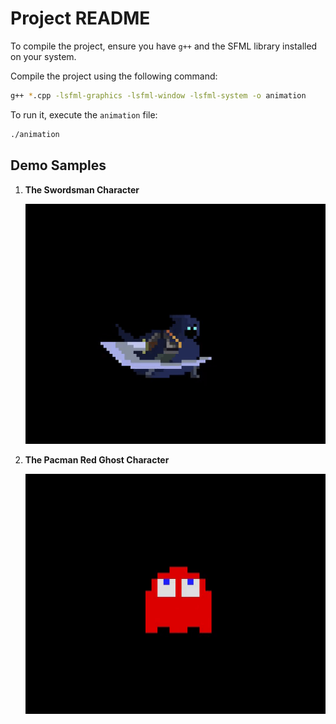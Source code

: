 # Project README

To compile the project, ensure you have `g++` and the SFML library installed on your system.

Compile the project using the following command:

```bash
g++ *.cpp -lsfml-graphics -lsfml-window -lsfml-system -o animation
```

To run it, execute the `animation` file:

```bash
./animation
```

## Demo Samples

1. **The Swordsman Character**

   ![Swordsman Preview](./readme_assets/swordsman.gif)

2. **The Pacman Red Ghost Character**

   ![Pacman Red Ghost Preview](./readme_assets/red_ghost.gif)

```

```
